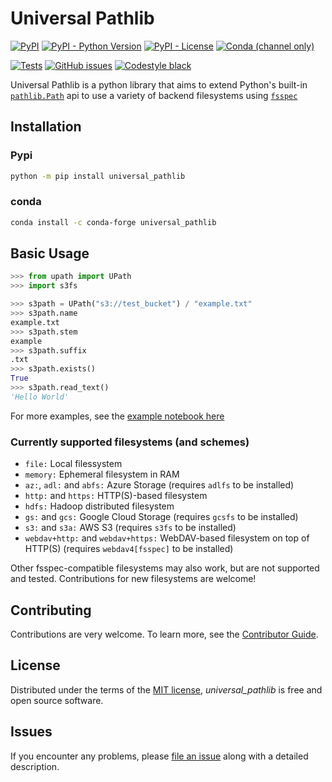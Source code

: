# Universal Pathlib

[![PyPI](https://img.shields.io/pypi/v/universal_pathlib.svg)](https://pypi.org/project/universal_pathlib/)
[![PyPI - Python Version](https://img.shields.io/pypi/pyversions/universal_pathlib)](https://pypi.org/project/universal_pathlib/)
[![PyPI - License](https://img.shields.io/pypi/l/universal_pathlib)](https://github.com/fsspec/universal_pathlib/blob/main/LICENSE)
[![Conda (channel only)](https://img.shields.io/conda/vn/conda-forge/universal_pathlib?label=conda)](https://anaconda.org/conda-forge/universal_pathlib)

[![Tests](https://github.com/fsspec/universal_pathlib/actions/workflows/tests.yml/badge.svg)](https://github.com/fsspec/universal_pathlib/actions/workflows/tests.yml)
[![GitHub issues](https://img.shields.io/github/issues/fsspec/universal_pathlib)](https://github.com/fsspec/universal_pathlib/issues)
[![Codestyle black](https://img.shields.io/badge/code%20style-black-000000.svg)](https://github.com/psf/black)

Universal Pathlib is a python library that aims to extend Python's built-in [`pathlib.Path`](https://docs.python.org/3/library/pathlib.html) api to use a variety of backend filesystems using [`fsspec`](https://filesystem-spec.readthedocs.io/en/latest/intro.html)

## Installation

### Pypi

```bash
python -m pip install universal_pathlib
```

### conda

```bash
conda install -c conda-forge universal_pathlib
```

## Basic Usage

```python
>>> from upath import UPath
>>> import s3fs

>>> s3path = UPath("s3://test_bucket") / "example.txt"
>>> s3path.name
example.txt
>>> s3path.stem
example
>>> s3path.suffix
.txt
>>> s3path.exists()
True
>>> s3path.read_text()
'Hello World'
```

For more examples, see the [example notebook here](notebooks/examples.ipynb)

### Currently supported filesystems (and schemes)

- `file:` Local filessystem
- `memory:` Ephemeral filesystem in RAM
- `az:`, `adl:` and `abfs:` Azure Storage (requires `adlfs` to be installed)
- `http:` and `https:` HTTP(S)-based filesystem
- `hdfs:` Hadoop distributed filesystem
- `gs:` and `gcs:` Google Cloud Storage (requires `gcsfs` to be installed)
- `s3:` and `s3a:` AWS S3 (requires `s3fs` to be installed)
- `webdav+http:` and `webdav+https:` WebDAV-based filesystem on top of HTTP(S) (requires `webdav4[fsspec]` to be installed)

Other fsspec-compatible filesystems may also work, but are not supported and tested.
Contributions for new filesystems are welcome!

## Contributing

Contributions are very welcome.
To learn more, see the [Contributor Guide](CONTRIBUTING.rst).

## License

Distributed under the terms of the [MIT license](LICENSE),
*universal_pathlib* is free and open source software.

## Issues

If you encounter any problems,
please [file an issue](https://github.com/fsspec/universal_pathlib/issues) along with a detailed description.

